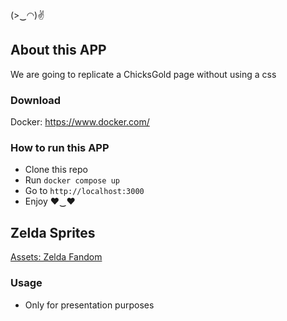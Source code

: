 (>‿◠)✌
## About this APP
We are going to replicate a ChicksGold page without using a css

### Download
Docker: https://www.docker.com/

### How to run this APP
- Clone this repo
- Run `docker compose up`
- Go to `http://localhost:3000`
- Enjoy ♥‿♥

## Zelda Sprites
[Assets: Zelda Fandom](https://zelda.fandom.com/wiki/Category:Sprites)

### Usage
- Only for presentation purposes


